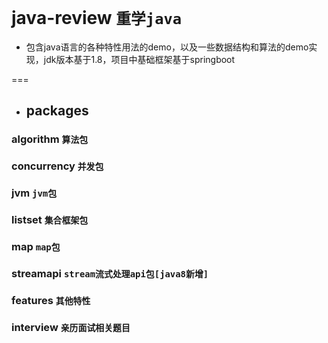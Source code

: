# java-review `重学java`
- 包含java语言的各种特性用法的demo，以及一些数据结构和算法的demo实现，jdk版本基于1.8，项目中基础框架基于springboot

===
- ## packages
### algorithm `算法包`
### concurrency `并发包`
### jvm `jvm包`
### listset `集合框架包`
### map `map包`
### streamapi `stream流式处理api包[java8新增]`
### features `其他特性`
### interview `亲历面试相关题目`

